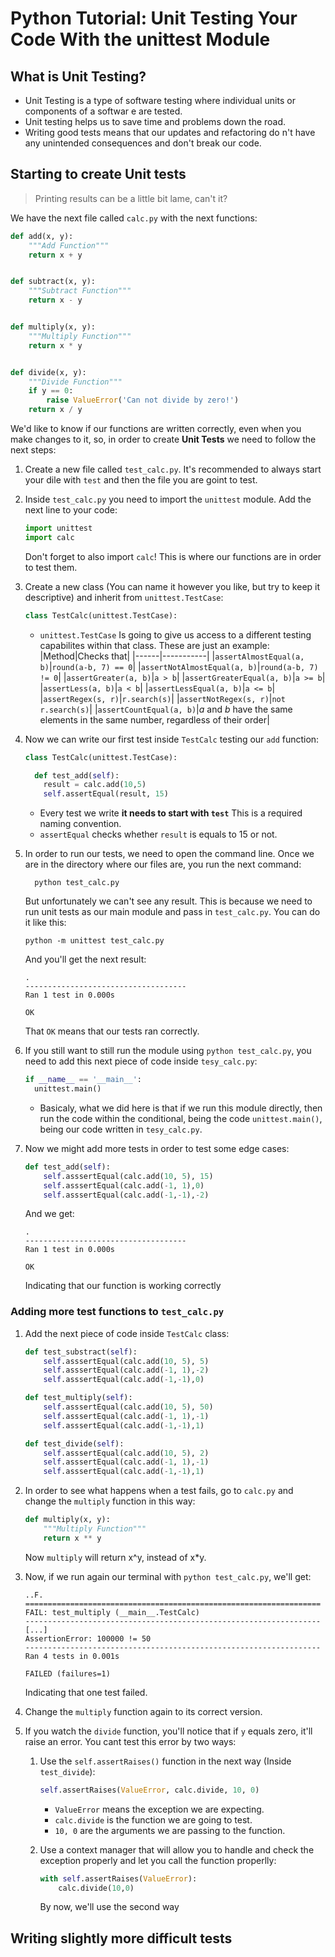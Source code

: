 # Python Tutorial: Unit Testing Your Code With the unittest Module

## What is Unit Testing?
- Unit Testing is a type of software testing where individual units or components of a softwar  e are tested.
- Unit testing helps us to save time and problems down the road. 
- Writing good tests means that our updates and refactoring do n't have any unintended consequences and don't break our code.

## Starting to create Unit tests
> Printing results can be a little bit lame, can't it?

We have the next file called `calc.py` with the next functions:
```python
def add(x, y):
    """Add Function"""
    return x + y


def subtract(x, y):
    """Subtract Function"""
    return x - y


def multiply(x, y):
    """Multiply Function"""
    return x * y


def divide(x, y):
    """Divide Function"""
    if y == 0:
        raise ValueError('Can not divide by zero!')
    return x / y
```

We'd like to know if our functions are written correctly, even when you make changes to it, so, in order to create **Unit Tests** we need to follow the next steps:

1. Create a new file called `test_calc.py`. It's recommended to always start your dile with `test` and then the file you are goint to test.

2. Inside `test_calc.py` you need to import the `unittest` module. Add the next line to your code:
    ```python
    import unittest
    import calc
    ```
    Don't forget to also import `calc`! This is where our functions are in order to test them.
  
3. Create a new class (You can name it however you like, but try to keep it descriptive) and inherit from `unittest.TestCase`:
    ```python
    class TestCalc(unittest.TestCase):
    ```
    - `unittest.TestCase` Is going to give us access to a different testing capabilites within that class. These are just an example:
    |Method|Checks that|
    |------|-----------|
    |`assertAlmostEqual(a, b)`|`round(a-b, 7) == 0`|
    |`assertNotAlmostEqual(a, b)`|`round(a-b, 7) != 0`|
    |`assertGreater(a, b)`|`a > b`|
    |`assertGreaterEqual(a, b)`|`a >= b`|
    |`assertLess(a, b)`|`a < b`|
    |`assertLessEqual(a, b)`|`a <= b`|
    |`assertRegex(s, r)`|`r.search(s)`|
    |`assertNotRegex(s, r)`|`not r.search(s)`|
    |`assertCountEqual(a, b)`|*a* and *b* have the same elements in the same number, regardless of their order|

4. Now we can write our first test inside `TestCalc` testing our `add` function:
    ```python
    class TestCalc(unittest.TestCase):

      def test_add(self):
        result = calc.add(10,5)
        self.assertEqual(result, 15)

    ```
    - Every test we write **it needs to start with `test`** This is a required naming convention.
    - `assertEqual` checks whether `result` is equals to 15 or not.

5. In order to run our tests, we need to open the command line. Once we are in the directory where our files are, you run the next command:
    ```
      python test_calc.py
    ```
    But unfortunately we can't see any result. This is because we need to run unit tests as our main module and pass in `test_calc.py`. You can do it like this:
    ```
    python -m unittest test_calc.py
    ```
    And you'll get the next result:
    ```
    .
    ------------------------------------
    Ran 1 test in 0.000s

    OK
    ```
    That `OK` means that our tests ran correctly.

6. If you still want to still run the module using `python test_calc.py`, you need to add this next piece of code inside `tesy_calc.py`:
    ```python
    if __name__ == '__main__':
      unittest.main()
    ```
    - Basicaly, what we did here is that if we run this module directly, then run the code within the conditional, being the code `unittest.main()`, being our code written in `tesy_calc.py`.

7. Now we might add more tests in order to test some edge cases:
    ```python
    def test_add(self):
        self.asssertEqual(calc.add(10, 5), 15)
        self.asssertEqual(calc.add(-1, 1),0)
        self.asssertEqual(calc.add(-1,-1),-2)
    ```
    And we get:
    ```
    .
    ------------------------------------
    Ran 1 test in 0.000s

    OK
    ```
    Indicating that our function is working correctly

### Adding more test functions to `test_calc.py`

1. Add the next piece of code inside `TestCalc` class:
    ```python
    def test_substract(self):
        self.asssertEqual(calc.add(10, 5), 5)
        self.asssertEqual(calc.add(-1, 1),-2)
        self.asssertEqual(calc.add(-1,-1),0)

    def test_multiply(self):
        self.asssertEqual(calc.add(10, 5), 50)
        self.asssertEqual(calc.add(-1, 1),-1)
        self.asssertEqual(calc.add(-1,-1),1)

    def test_divide(self):
        self.asssertEqual(calc.add(10, 5), 2)
        self.asssertEqual(calc.add(-1, 1),-1)
        self.asssertEqual(calc.add(-1,-1),1)
    ```

2. In order to see what happens when a test fails, go to `calc.py` and change the `multiply` function in this way:
    ```python
    def multiply(x, y):
        """Multiply Function"""
        return x ** y
    ```
    Now `multiply` will return x^y, instead of x*y.

3. Now, if we run again our terminal with `python test_calc.py`, we'll get:
    ```
    ..F.
    ==================================================================
    FAIL: test_multiply (__main__.TestCalc)
    ------------------------------------------------------------------
    [...]
    AssertionError: 100000 != 50
    ------------------------------------------------------------------
    Ran 4 tests in 0.001s

    FAILED (failures=1)
    ```
    Indicating that one test failed.

4. Change the `multiply` function again to its correct version.

5. If you watch the `divide` function, you'll notice that if `y` equals zero, it'll raise an error. You cant test this error by two ways:

    1. Use the `self.assertRaises()` function in the next way (Inside `test_divide`):
        ```python
        self.assertRaises(ValueError, calc.divide, 10, 0)
        ```
        - `ValueError` means the exception we are expecting.
        - `calc.divide` is the function we are going to test.
        - `10, 0` are the arguments we are passing to the function.

    2. Use a context manager that will allow you to handle and check the exception properly and let you call the function properlly:
        ```python
        with self.assertRaises(ValueError):
            calc.divide(10,0)
        ```
        By now, we'll use the second way

## Writing slightly more difficult tests


